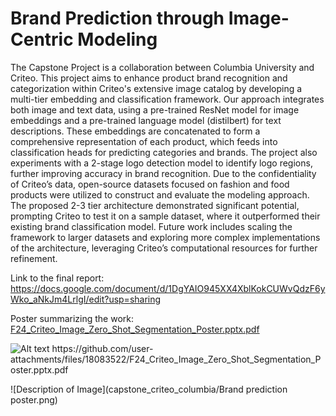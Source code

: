# Brand Prediction through Image-Centric Modeling
The Capstone Project is a collaboration between Columbia University and Criteo. This project aims to enhance product brand recognition and categorization within Criteo's extensive image catalog by developing a multi-tier embedding and classification framework. Our approach integrates both image and text data, using a pre-trained ResNet model for image embeddings and a pre-trained language model (distilbert) for text descriptions. These embeddings are concatenated to form a comprehensive representation of each product, which feeds into classification heads for predicting categories and brands. The project also experiments with a 2-stage logo detection model to identify logo regions, further improving accuracy in brand recognition.
Due to the confidentiality of Criteo’s data, open-source datasets focused on fashion and food products were utilized to construct and evaluate the modeling approach. The proposed 2-3 tier architecture demonstrated significant potential, prompting Criteo to test it on a sample dataset, where it outperformed their existing brand classification model. Future work includes scaling the framework to larger datasets and exploring more complex implementations of the architecture, leveraging Criteo’s computational resources for further refinement.

Link to the final report: https://docs.google.com/document/d/1DgYAIO945XX4XblKokCUWvQdzF6yWko_aNkJm4LrlgI/edit?usp=sharing

Poster summarizing the work: [F24_Criteo_Image_Zero_Shot_Segmentation_Poster.pptx.pdf](https://github.com/user-attachments/files/18083522/F24_Criteo_Image_Zero_Shot_Segmentation_Poster.pptx.pdf)

<img src="[https://example.com/path/to/image.png](https://github.com/user-attachments/files/18083522/F24_Criteo_Image_Zero_Shot_Segmentation_Poster.pptx.pdf)" alt="Alt text">
https://github.com/user-attachments/files/18083522/F24_Criteo_Image_Zero_Shot_Segmentation_Poster.pptx.pdf

![Description of Image](capstone_criteo_columbia/Brand prediction poster.png)
